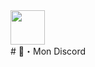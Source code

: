 <a href="https://git.io/typing-svg">
  <img src="https://readme-typing-svg.herokuapp.com/?lines=Salut+je+suis+Shape581;Développeur+CSharp#;Développeur+de+Plugin+Nova-Life&center=true&size=60&color=#ffffff" height="55">
</a>
<br>
# 🔗・Mon Discord
